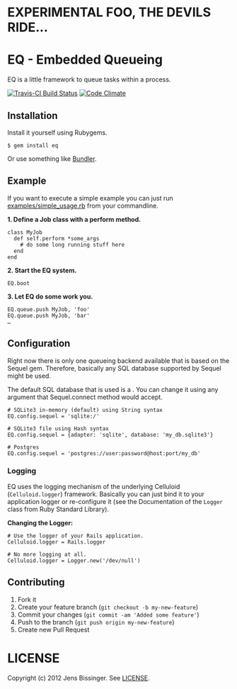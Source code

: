 # EXPERIMENTAL FOO, THE DEVILS RIDE...

# EQ - Embedded Queueing

EQ is a little framework to queue tasks within a process.

[![Travis-CI Build Status](https://secure.travis-ci.org/dpree/eq.png)](https://secure.travis-ci.org/dpree/eq)
[![Code Climate](https://codeclimate.com/badge.png)](https://codeclimate.com/github/dpree/eq)

## Installation

Install it yourself using Rubygems.

    $ gem install eq

Or use something like [Bundler](http://gembundler.com/).

## Example

If you want to execute a simple example you can just run [examples/simple_usage.rb](./examples/simple_usage.rb) from your commandline.

**1. Define a Job class with a perform method.**

	class MyJob
	  def self.perform *some_args
	    # do some long running stuff here
	  end
	end

**2. Start the EQ system.**

	EQ.boot
	
**3. Let EQ do some work you.**

	EQ.queue.push MyJob, 'foo'
	EQ.queue.push MyJob, 'bar'
	…	

## Configuration

Right now there is only one queueing backend available that is based on the Sequel gem. Therefore, basically any SQL database supported by Sequel might be used.

The default SQL database that is used is a . You can change it using any argument that Sequel.connect method would accept.
	
	# SQLite3 in-memory (default) using String syntax
	EQ.config.sequel = 'sqlite:/'
	
	# SQLite3 file using Hash syntax
	EQ.config.sequel = {adapter: 'sqlite', database: 'my_db.sqlite3'}
	
	# Postgres
	EQ.config.sequel = 'postgres://user:password@host:port/my_db'
	

### Logging

EQ uses the logging mechanism of the underlying Celluloid (`Celluloid.logger`) framework. Basically you can just bind it to your application logger or re-configure it (see the Documentation of the `Logger` class from Ruby Standard Library).

**Changing the Logger:**

	# Use the logger of your Rails application.
	Celluloid.logger = Rails.logger
	
	# No more logging at all.
	Celluloid.logger = Logger.new('/dev/null')

## Contributing

1. Fork it
2. Create your feature branch (`git checkout -b my-new-feature`)
3. Commit your changes (`git commit -am 'Added some feature'`)
4. Push to the branch (`git push origin my-new-feature`)
5. Create new Pull Request

# LICENSE

Copyright (c) 2012 Jens Bissinger. See [LICENSE](LICENSE).

